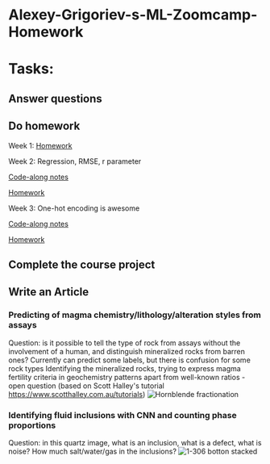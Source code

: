 
# Alexey-Grigoriev-s-ML-Zoomcamp-Homework
# Tasks: 
## Answer questions
## Do homework
Week 1: [Homework](https://github.com/DinaKlim/Alexey-Grigoriev-s-ML-Zoomcamp-Homework/blob/main/week1%20homework.py)

Week 2: Regression, RMSE, r parameter

[Code-along notes](https://github.com/DinaKlim/Alexey-Grigoriev-s-ML-Zoomcamp-Homework/blob/main/week%202.py)

[Homework](https://github.com/DinaKlim/Alexey-Grigoriev-s-ML-Zoomcamp-Homework/blob/main/week2_homework.py)

Week 3: One-hot encoding is awesome

[Code-along notes](https://github.com/DinaKlim/Alexey-Grigoriev-s-ML-Zoomcamp-Homework/blob/main/week%203%20code%20along.py)

[Homework](https://github.com/DinaKlim/Alexey-Grigoriev-s-ML-Zoomcamp-Homework/blob/main/week%203%20homework.py)

## Complete the course project
## Write an Article
### Predicting of magma chemistry/lithology/alteration styles from assays
Question: is it possible to tell the type of rock from assays without the involvement of a human, and distinguish mineralized rocks from barren ones? 
Currently can predict some labels, but there is confusion for some rock types 
Identifying the mineralized rocks, trying to express magma fertility criteria in geochemistry patterns apart from well-known ratios - open question
(based on Scott Halley's tutorial https://www.scotthalley.com.au/tutorials)
![Hornblende fractionation](https://user-images.githubusercontent.com/65893409/132241157-738716f5-a229-4f72-9e7a-2797bdad7d11.jpg)

### Identifying fluid inclusions with CNN and counting phase proportions
Question: in this quartz image, what is an inclusion, what is a defect, what is noise?
How much salt/water/gas in the inclusions? 
![1-306 botton stacked](https://user-images.githubusercontent.com/65893409/132240947-b171c6ba-987e-42d4-b4eb-2eca81844262.jpg)

